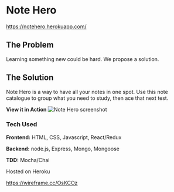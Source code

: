 # Note Hero
https://notehero.herokuapp.com/

## The Problem
Learning something new could be hard. We propose a solution.
## The Solution
Note Hero is a way to have all your notes in one spot. Use this note catalogue to group what you need to study, then ace that next test.

**View it in Action**
![Note Hero screenshot](/images/note-hero.gif?raw=true "Note Hero")

### Tech Used

**Frontend:**
HTML, CSS, Javascript, React/Redux

**Backend:** 
node.js, Express, Mongo, Mongoose

**TDD:** 
Mocha/Chai

Hosted on Heroku

https://wireframe.cc/OsKCOz

